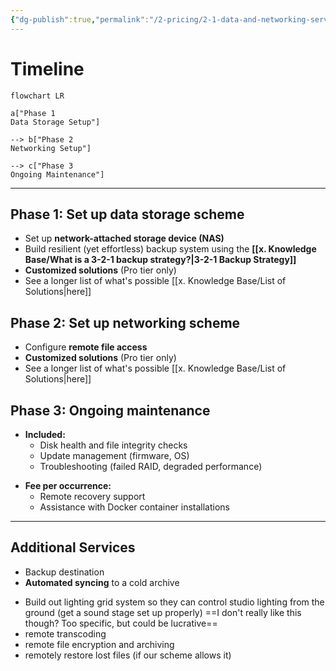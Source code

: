 ```yaml
---
{"dg-publish":true,"permalink":"/2-pricing/2-1-data-and-networking-services/"}
---
```


# Timeline

```mermaid
flowchart LR

a["Phase 1
Data Storage Setup"]

--> b["Phase 2
Networking Setup"]

--> c["Phase 3
Ongoing Maintenance"]
```


---

## Phase 1: Set up data storage scheme

- Set up **network-attached storage device (NAS)**
- Build resilient (yet effortless) backup system using the **[[x. Knowledge Base/What is a 3-2-1 backup strategy?\|3-2-1 Backup Strategy]]**
- **Customized solutions** (Pro tier only)
- See a longer list of what's possible [[x. Knowledge Base/List of Solutions\|here]]

## Phase 2: Set up networking scheme

- Configure **remote file access**
- **Customized solutions** (Pro tier only)
- See a longer list of what's possible [[x. Knowledge Base/List of Solutions\|here]]

## Phase 3: Ongoing maintenance

- **Included:**
	* Disk health and file integrity checks
	* Update management (firmware, OS)
	* Troubleshooting (failed RAID, degraded performance)
* **Fee per occurrence:**
	* Remote recovery support
	* Assistance with Docker container installations

---
## Additional Services

* Backup destination
* **Automated syncing** to a cold archive
- Build out lighting grid system so they can control studio lighting from the ground (get a sound stage set up properly) ==I don't really like this though? Too specific, but could be lucrative==
- remote transcoding
- remote file encryption and archiving
- remotely restore lost files (if our scheme allows it)